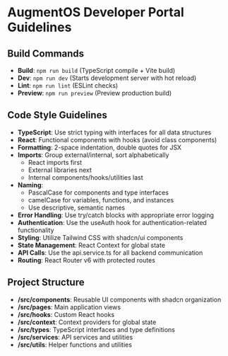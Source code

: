 # AugmentOS Developer Portal Guidelines

## Build Commands
- **Build**: `npm run build` (TypeScript compile + Vite build)
- **Dev**: `npm run dev` (Starts development server with hot reload)
- **Lint**: `npm run lint` (ESLint checks)
- **Preview**: `npm run preview` (Preview production build)

## Code Style Guidelines
- **TypeScript**: Use strict typing with interfaces for all data structures
- **React**: Functional components with hooks (avoid class components)
- **Formatting**: 2-space indentation, double quotes for JSX
- **Imports**: Group external/internal, sort alphabetically
  - React imports first
  - External libraries next
  - Internal components/hooks/utilities last
- **Naming**: 
  - PascalCase for components and type interfaces
  - camelCase for variables, functions, and instances
  - Use descriptive, semantic names
- **Error Handling**: Use try/catch blocks with appropriate error logging
- **Authentication**: Use the useAuth hook for authentication-related functionality
- **Styling**: Utilize Tailwind CSS with shadcn/ui components
- **State Management**: React Context for global state
- **API Calls**: Use the api.service.ts for all backend communication
- **Routing**: React Router v6 with protected routes

## Project Structure
- **/src/components**: Reusable UI components with shadcn organization
- **/src/pages**: Main application views
- **/src/hooks**: Custom React hooks
- **/src/context**: Context providers for global state
- **/src/types**: TypeScript interfaces and type definitions
- **/src/services**: API services and utilities
- **/src/utils**: Helper functions and utilities